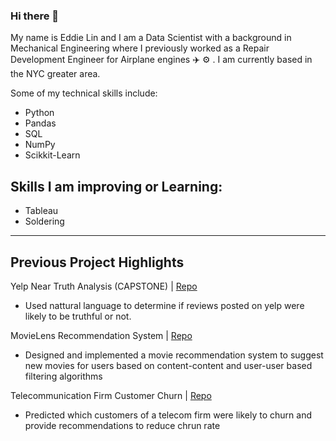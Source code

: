 ### Hi there 👋

My name is Eddie Lin and I am a Data Scientist with a background in Mechanical Engineering where I previously worked as a Repair Development Engineer for Airplane engines ✈️ ⚙️  . I am currently based in the NYC greater area. 

Some of my technical skills include:

 * Python
 * Pandas
 * SQL
 * NumPy
 * Scikkit-Learn

## Skills I am improving or Learning:
  
  * Tableau
  * Soldering
____________________________
## Previous Project Highlights

Yelp Near Truth Analysis (CAPSTONE) | [Repo](https://github.com/RedDragonfruit/Yelp_Near_Truth_Analysis)
  * Used nattural language to determine if reviews posted on yelp were likely to be truthful or not. 

MovieLens Recommendation System | [Repo](https://github.com/RedDragonfruit/MovieLens_Recommendation)
  * Designed and implemented a movie recommendation system to suggest new movies for users based on content-content and user-user based filtering algorithms

Telecommunication Firm Customer Churn | [Repo](https://github.com/arthursjkim/SyriaTel_Customer_Churn)
  * Predicted which customers of a telecom firm were likely to churn and provide recommendations to reduce chrun rate
<!--
**RedDragonfruit/RedDragonfruit** is a ✨ _special_ ✨ repository because its `README.md` (this file) appears on your GitHub profile.

Here are some ideas to get you started:

- 🔭 I’m currently working on ...
- 🌱 I’m currently learning ...
- 👯 I’m looking to collaborate on ...
- 🤔 I’m looking for help with ...
- 💬 Ask me about ...
- 📫 How to reach me: ...
- 😄 Pronouns: ...
- ⚡ Fun fact: ...
-->
